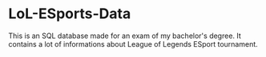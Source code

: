 # LoL-ESports-Data

This is an SQL database made for an exam of my bachelor's degree. It contains a lot of informations about League of Legends ESport tournament.

